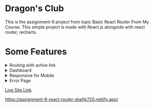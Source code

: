 # Dragon's Club

This is the assignment-9 project from topic Basic React Router From  My Course. 
This simple project is made with React.js alongside with react router, recharts.

# Some Features

<details>
           <summary>Routing with active link</summary>
           <p>When user will go to different page the navbar will show the current route by styling it </p>
         </details>
<details>
           <summary>Dashboard</summary>
           <p> There are 2 Charts in dashboard which i implemented from rechart </p>
         </details>
         
<details>
           <summary>Responsive  for Mobile</summary>
           <p> This site is fully responsive for mobile including the charts in the dashboard section</p>
         </details>


<details>
           <summary>Error Page</summary>
           <p> When user will go to a page that is not defined by developer or some thing wrong happens, a 404 page will show up</p>
         </details>

 [Live Site Link](https://assignment-9-react-router-shafik720.netlify.app/).

https://assignment-9-react-router-shafik720.netlify.app/ 